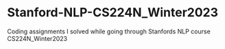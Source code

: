 # Stanford-NLP-CS224N_Winter2023

Coding assignments I solved while going through Stanfords NLP course CS224N_Winter2023